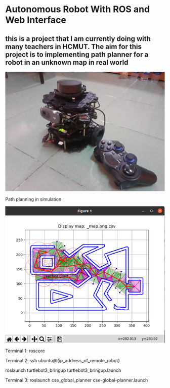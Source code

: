 # Autonomous Robot With ROS and Web Interface

## this is a project that I am currently doing with many teachers in HCMUT. The aim for this project is to implementing path planner for a robot in an unknown map in real world

![](robot.jpg)

Path planning in simulation

![](simulation.png)

Terminal 1:
roscore

Terminal 2:
ssh ubuntu@{ip_address_of_remote_robot}

roslaunch turtlebot3_bringup turtlebot3_bringup.launch

Terminal 3:
roslaunch cse_global_planner cse-global-planner.launch
